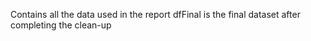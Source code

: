 Contains all the data used in the report
dfFinal is the final dataset after completing the clean-up
